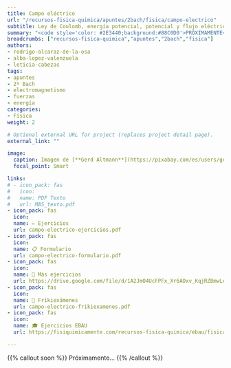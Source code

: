 ```yaml
---
title: Campo eléctrico
url: "/recursos-fisica-quimica/apuntes/2bach/fisica/campo-electrico"
subtitle: Ley de Coulomb, energía potencial, potencial y flujo eléctrico
summary: "<code style='color: #2E3440;background:#88C0D0'>PRÓXIMAMENTE</code> <br> Ley de Coulomb. Energía potencial y potencial eléctrico. Flujo eléctrico."
breadcrumbs: ["recursos-fisica-quimica","apuntes","2bach","fisica"]
authors:
- rodrigo-alcaraz-de-la-osa
- alba-lopez-valenzuela
- leticia-cabezas
tags:
- apuntes
- 2º Bach
- electromagnetismo
- fuerzas
- energía
categories:
- Física
weight: 2

# Optional external URL for project (replaces project detail page).
external_link: ""

image:
  caption: Imagen de [**Gerd Altmann**](https://pixabay.com/es/users/geralt-9301/) en [Pixabay](https://pixabay.com/es/)
  focal_point: Smart

links:
# - icon_pack: fas
#   icon:
#   name: PDF Texto
#   url: MAS_texto.pdf
- icon_pack: fas
  icon:
  name: ✏️ Ejercicios
  url: campo-electrico-ejercicios.pdf
- icon_pack: fas
  icon:
  name: 📋 Formulario
  url: campo-electrico-formulario.pdf
- icon_pack: fas
  icon:
  name: 🔗 Más ejercicios
  url: https://drive.google.com/file/d/1A2JmO4UcFPFx_Xr6AOxv_KqjRZBmwLe3/view
- icon_pack: fas
  icon:
  name: 📝 Frikiexámenes
  url: campo-electrico-frikiexamenes.pdf
- icon_pack: fas
  icon:
  name: 🎓 Ejercicios EBAU
  url: https://fisiquimicamente.com/recursos-fisica-quimica/ebau/fisica/por-temas/interaccion-electromagnetica/  

---
```


<!-- <iframe src="https://phet.colorado.edu/sims/html/coulombs-law/latest/coulombs-law_es.html" width="800" height="600" scrolling="no" allowfullscreen></iframe> -->

{{% callout soon %}}
Próximamente...
{{% /callout %}}

